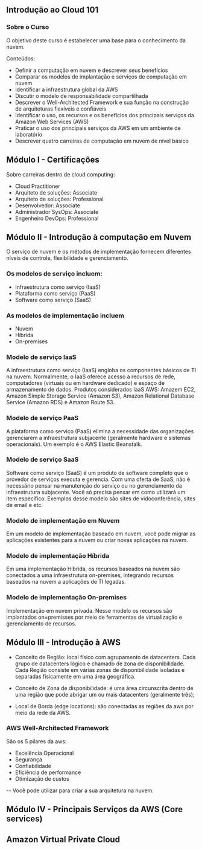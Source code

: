 
## Introdução ao Cloud 101

### Sobre o Curso
O objetivo deste curso é estabelecer uma base para o conhecimento da nuvem.

Conteúdos:
* Definir a computação em nuvem e descrever seus benefícios
* Comparar os modelos de implantação e serviços de computação em nuvem
* Identificar a infraestrutura global da AWS
* Discutir o modelo de responsabilidade compartilhada
* Descrever o Well-Architected Framework e sua função na construção de arquiteturas flexíveis e confiáveis
* Identificar o uso, os recursos e os benefícios dos principais serviços da Amazon Web Services (AWS)
* Praticar o uso dos principais serviços da AWS em um ambiente de laboratório
* Descrever quatro carreiras de computação em nuvem de nível básico

## Módulo I - Certificações
Sobre carreiras dentro de cloud computing:
* Cloud Practitioner
* Arquiteto de soluções: Associate
* Arquiteto de soluções: Professional
* Desenvolvedor: Associate
* Administrador SysOps: Associate
* Engenheiro DevOps: Professional

## Módulo II - Introdução à computação em Nuvem
O  serviço de nuvem e os métodos de implementação fornecem diferentes níveis de controle, flexibilidade e gerenciamento.

### Os modelos de serviço incluem:
* Infraestrutura como serviço (IaaS)
* Plataforma como serviço (PaaS)
* Software como serviço (SaaS)

### As modelos de implementação incluem
* Nuvem
* Híbrida
* On-premises

### Modelo de serviço IaaS
A infraestrutura como serviço (IaaS) engloba os componentes básicos de TI na nuvem. Normalmente, o IaaS oferece acesso a recursos de rede, computadores (virtuais ou em hardware dedicado) e espaço de armazenamento de dados. Produtos considerados IaaS AWS: Amazem EC2, Amazon Simple Storage Service (Amazon S3), Amazon Relational Database Service (Amazon RDS) e Amazon Route 53.

### Modelo de serviço PaaS
A plataforma como serviço (PaaS) elimina a necessidade das organizações gerenciarem a infraestrutura subjacente (geralmente hardware e sistemas operacionais). Um exemplo é o AWS Elastic Beanstalk.

### Modelo de serviço SaaS
Software como serviço (SaaS) é um produto de software completo que o provedor de serviços executa e gerencia. Com uma oferta de SaaS, não é necessário pensar na manutenção do serviço ou no gerenciamento da infraestrutura subjacente. Você só precisa pensar em como utilizará um item específico. Exemplos desse modelo são sites de vidoconferência, sites de email e etc. 

### Modelo de implementação em Nuvem
Em um modelo de implementação baseado em nuvem, você pode migrar as aplicações existentes para a nuvem ou criar novas aplicações na nuvem.

### Modelo de implementação Híbrida
Em uma implementação Híbrida, os recursos baseados na nuvem são conectados a uma infraestrutura on-premises, integrando recursos baseados na nuvem a aplicações de TI legadas.

### Modelo de implementação On-premises
Implementação em nuvem privada. Nesse modelo os recursos são implantados on=premisses por meio de ferramentas de virtualização e gerenciamento de recursos.

## Módulo III - Introdução à AWS
* Conceito de Região: local físico com agrupamento de datacenters. Cada grupo de datacenters lógico é chamado de zona de disponibilidade. Cada Região consiste em várias zonas de disponibilidade isoladas e separadas fisicamente em uma área geográfica.

* Conceito de Zona de disponibilidade: é uma área circunscrita dentro de uma região que pode abrigar um ou mais datacenters (geralmente três);

* Local de Borda (edge locations): são conectadas as regiões da aws por meio da rede da AWS.

### AWS Well-Architected Framework
São os 5 pilares da aws:
* Excelência Operacional
* Segurança
* Confiabilidade
* Eficiência de performance
* Otimização de custos

-- Você pode utilizar para criar a sua arquitetura na nuvem.

## Módulo IV - Principais Serviços da AWS (Core services)

## Amazon Virtual Private Cloud

